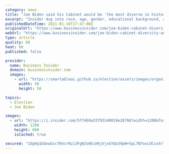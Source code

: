 ```yaml
---
category: news
title: "Joe Biden said his Cabinet would be 'the most diverse in history.' We ran the numbers on 7 different metrics to see how diverse his staff really is."
excerpt: "Insider dug into race, age, gender, educational background, and more to find out how Biden's administration diversity compared to that of America."
publishedDateTime: 2021-01-16T17:47:00Z
originalUrl: "https://www.businessinsider.com/joe-biden-cabinet-diversity-analysis-2021-1"
webUrl: "https://www.businessinsider.com/joe-biden-cabinet-diversity-analysis-2021-1"
type: article
quality: 66
heat: 66
published: false

provider:
  name: Business Insider
  domain: businessinsider.com
  images:
    - url: "https://smartableai.github.io/election/assets/images/organizations/businessinsider.com-50x50.jpg"
      width: 50
      height: 50

topics:
  - Election
  - Joe Biden

images:
  - url: "https://i.insider.com/5ff4b9a33793140019e2870d?width=1200&format=jpeg"
    width: 1200
    height: 600
    isCached: true

secured: "Idp8q1GQvwGscTKhcrNzi3FgNJo6EiHXjVjxGYQa39pW+5pL7N7oxLOCsxXrlbQyCee4rpmYwZa/wCjLj98+ZgmTfxRHdYjjlg3oW1YK6fVZZj6kdI2534egnpDvUU8YiHKQL3C5eVblmRDtkcJ5dgZJZdNWBOWryqiUJlxkFtXspf2WpCueIQ0tVT7c6NCt49QBQNavfWqWznCu8QJYO1tZr/TeivSrIRwN01kcRvrMkzkWZmKMSSm3IW0d8o8io9jb8RGwxe9ui3DlGfMNcajZJmznLD6smBbh6sAWYFvkC6Q/9Zc1VH7kK4QyFbWFB6n/kPBnDBUe1n6VAOE5wU4hppKY1LBaLl+GuzeJt0I=;RDLA3+jk4O1lZXczEfr46A=="
---
```


